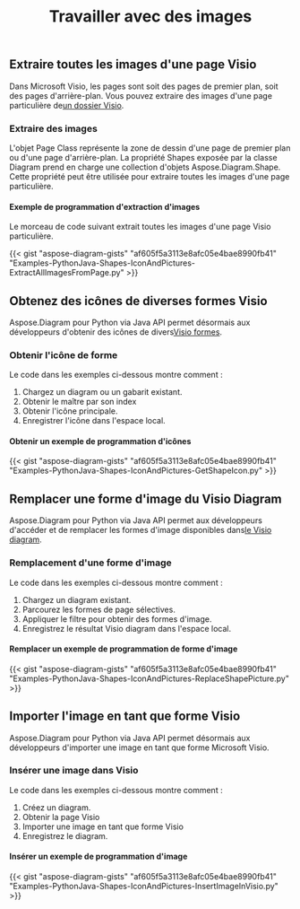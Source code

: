 ﻿---
title: Travailler avec des images
type: docs
weight: 70
url: /fr/python-java/working-with-images/
description: Cette page décrit comment extraire, remplacer ou insérer une image d'une page du dessin Visio avec la bibliothèque Aspose.Diagram.
---
## **Extraire toutes les images d'une page Visio**
 Dans Microsoft Visio, les pages sont soit des pages de premier plan, soit des pages d'arrière-plan. Vous pouvez extraire des images d'une page particulière de[un dossier Visio](ExtractAllImagesFromPage.vsd).
### **Extraire des images**
L'objet Page Class représente la zone de dessin d'une page de premier plan ou d'une page d'arrière-plan. La propriété Shapes exposée par la classe Diagram prend en charge une collection d'objets Aspose.Diagram.Shape. Cette propriété peut être utilisée pour extraire toutes les images d'une page particulière.
#### **Exemple de programmation d'extraction d'images**
Le morceau de code suivant extrait toutes les images d'une page Visio particulière.

{{< gist "aspose-diagram-gists" "af605f5a3113e8afc05e4bae8990fb41" "Examples-PythonJava-Shapes-IconAndPictures-ExtractAllImagesFromPage.py" >}}
## **Obtenez des icônes de diverses formes Visio**
 Aspose.Diagram pour Python via Java API permet désormais aux développeurs d'obtenir des icônes de divers[Visio formes](Timeline.vss). 
### **Obtenir l'icône de forme**
Le code dans les exemples ci-dessous montre comment :

1. Chargez un diagram ou un gabarit existant.
1. Obtenir le maître par son index
1. Obtenir l'icône principale.
1. Enregistrer l'icône dans l'espace local.
#### **Obtenir un exemple de programmation d'icônes**
{{< gist "aspose-diagram-gists" "af605f5a3113e8afc05e4bae8990fb41" "Examples-PythonJava-Shapes-IconAndPictures-GetShapeIcon.py" >}}
## **Remplacer une forme d'image du Visio Diagram**
Aspose.Diagram pour Python via Java API permet aux développeurs d'accéder et de remplacer les formes d'image disponibles dans[le Visio diagram](ExtractAllImagesFromPage.vsd).
### **Remplacement d'une forme d'image**
Le code dans les exemples ci-dessous montre comment :

1. Chargez un diagram existant.
1. Parcourez les formes de page sélectives.
1. Appliquer le filtre pour obtenir des formes d'image.
1. Enregistrez le résultat Visio diagram dans l'espace local.
#### **Remplacer un exemple de programmation de forme d'image**
{{< gist "aspose-diagram-gists" "af605f5a3113e8afc05e4bae8990fb41" "Examples-PythonJava-Shapes-IconAndPictures-ReplaceShapePicture.py" >}}
## **Importer l'image en tant que forme Visio**
Aspose.Diagram pour Python via Java API permet désormais aux développeurs d'importer une image en tant que forme Microsoft Visio.
### **Insérer une image dans Visio**
Le code dans les exemples ci-dessous montre comment :

1. Créez un diagram.
1. Obtenir la page Visio
1. Importer une image en tant que forme Visio
1. Enregistrez le diagram.
#### **Insérer un exemple de programmation d'image**
{{< gist "aspose-diagram-gists" "af605f5a3113e8afc05e4bae8990fb41" "Examples-PythonJava-Shapes-IconAndPictures-InsertImageInVisio.py" >}}
